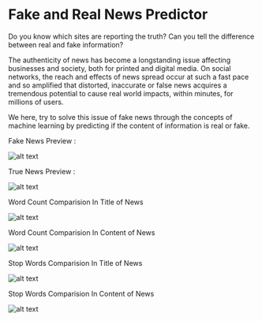 # Fake and Real News Predictor

Do you know which sites are reporting the truth? Can you tell the difference
between real and fake information?

The authenticity of news has become a longstanding issue affecting
businesses and society, both for printed and digital media. On social networks,
the reach and effects of news spread occur at such a fast pace and so
amplified that distorted, inaccurate or false news acquires a tremendous
potential to cause real world impacts, within minutes, for millions of users.

We here, try to solve this issue of fake news through the concepts of machine
learning by predicting if the content of information is real or fake.

Fake News Preview :

![alt text](https://github.com/goyalavishi/Fake-and-Real-News-Predictor/blob/master/Avishi/img/Screenshot%20from%202020-04-10%2007-07-00.png)

True News Preview :

![alt text](https://github.com/goyalavishi/Fake-and-Real-News-Predictor/blob/master/Avishi/img/true%20.png)

Word Count Comparision In Title of News

![alt text](https://github.com/goyalavishi/Fake-and-Real-News-Predictor/blob/master/Avishi/img/wl_nt.png)

Word Count Comparision In Content of News

![alt text](https://github.com/goyalavishi/Fake-and-Real-News-Predictor/blob/master/Avishi/img/wl_news.png)

Stop Words Comparision In Title of News

![alt text](https://github.com/goyalavishi/Fake-and-Real-News-Predictor/blob/master/Avishi/img/sw_nt.png)

Stop Words Comparision In Content of News

![alt text](https://github.com/goyalavishi/Fake-and-Real-News-Predictor/blob/master/Avishi/img/sw_news.png)

